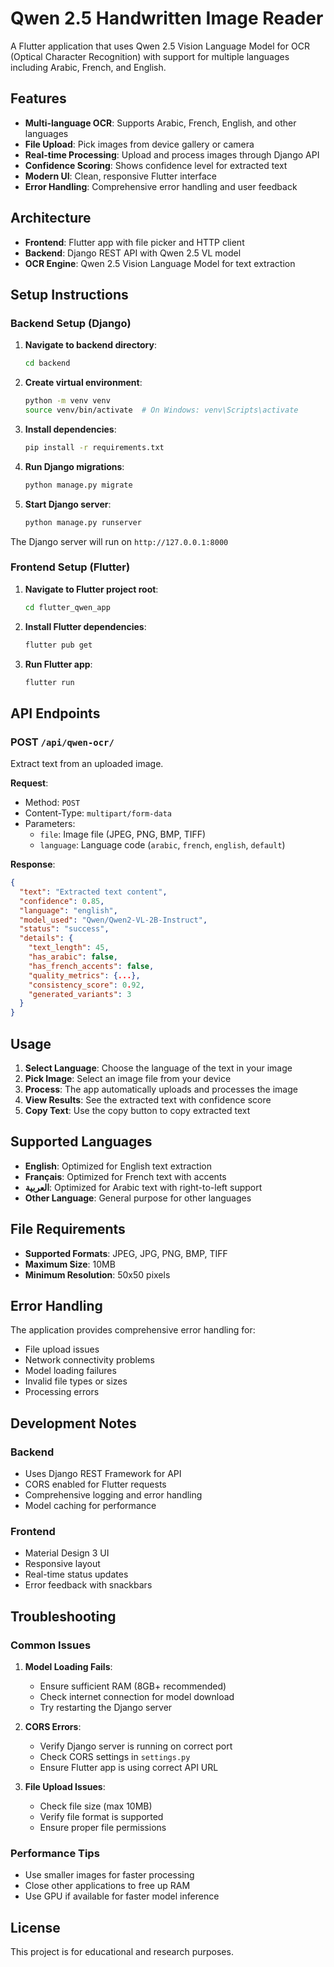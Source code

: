 # Qwen 2.5 Handwritten Image Reader

A Flutter application that uses Qwen 2.5 Vision Language Model for OCR (Optical Character Recognition) with support for multiple languages including Arabic, French, and English.

## Features

- **Multi-language OCR**: Supports Arabic, French, English, and other languages
- **File Upload**: Pick images from device gallery or camera
- **Real-time Processing**: Upload and process images through Django API
- **Confidence Scoring**: Shows confidence level for extracted text
- **Modern UI**: Clean, responsive Flutter interface
- **Error Handling**: Comprehensive error handling and user feedback

## Architecture

- **Frontend**: Flutter app with file picker and HTTP client
- **Backend**: Django REST API with Qwen 2.5 VL model
- **OCR Engine**: Qwen 2.5 Vision Language Model for text extraction

## Setup Instructions

### Backend Setup (Django)

1. **Navigate to backend directory**:
   ```bash
   cd backend
   ```

2. **Create virtual environment**:
   ```bash
   python -m venv venv
   source venv/bin/activate  # On Windows: venv\Scripts\activate
   ```

3. **Install dependencies**:
   ```bash
   pip install -r requirements.txt
   ```

4. **Run Django migrations**:
   ```bash
   python manage.py migrate
   ```

5. **Start Django server**:
   ```bash
   python manage.py runserver
   ```

The Django server will run on `http://127.0.0.1:8000`

### Frontend Setup (Flutter)

1. **Navigate to Flutter project root**:
   ```bash
   cd flutter_qwen_app
   ```

2. **Install Flutter dependencies**:
   ```bash
   flutter pub get
   ```

3. **Run Flutter app**:
   ```bash
   flutter run
   ```

## API Endpoints

### POST `/api/qwen-ocr/`

Extract text from an uploaded image.

**Request**:
- Method: `POST`
- Content-Type: `multipart/form-data`
- Parameters:
  - `file`: Image file (JPEG, PNG, BMP, TIFF)
  - `language`: Language code (`arabic`, `french`, `english`, `default`)

**Response**:
```json
{
  "text": "Extracted text content",
  "confidence": 0.85,
  "language": "english",
  "model_used": "Qwen/Qwen2-VL-2B-Instruct",
  "status": "success",
  "details": {
    "text_length": 45,
    "has_arabic": false,
    "has_french_accents": false,
    "quality_metrics": {...},
    "consistency_score": 0.92,
    "generated_variants": 3
  }
}
```

## Usage

1. **Select Language**: Choose the language of the text in your image
2. **Pick Image**: Select an image file from your device
3. **Process**: The app automatically uploads and processes the image
4. **View Results**: See the extracted text with confidence score
5. **Copy Text**: Use the copy button to copy extracted text

## Supported Languages

- **English**: Optimized for English text extraction
- **Français**: Optimized for French text with accents
- **العربية**: Optimized for Arabic text with right-to-left support
- **Other Language**: General purpose for other languages

## File Requirements

- **Supported Formats**: JPEG, JPG, PNG, BMP, TIFF
- **Maximum Size**: 10MB
- **Minimum Resolution**: 50x50 pixels

## Error Handling

The application provides comprehensive error handling for:
- File upload issues
- Network connectivity problems
- Model loading failures
- Invalid file types or sizes
- Processing errors

## Development Notes

### Backend
- Uses Django REST Framework for API
- CORS enabled for Flutter requests
- Comprehensive logging and error handling
- Model caching for performance

### Frontend
- Material Design 3 UI
- Responsive layout
- Real-time status updates
- Error feedback with snackbars

## Troubleshooting

### Common Issues

1. **Model Loading Fails**:
   - Ensure sufficient RAM (8GB+ recommended)
   - Check internet connection for model download
   - Try restarting the Django server

2. **CORS Errors**:
   - Verify Django server is running on correct port
   - Check CORS settings in `settings.py`
   - Ensure Flutter app is using correct API URL

3. **File Upload Issues**:
   - Check file size (max 10MB)
   - Verify file format is supported
   - Ensure proper file permissions

### Performance Tips

- Use smaller images for faster processing
- Close other applications to free up RAM
- Use GPU if available for faster model inference

## License

This project is for educational and research purposes.
